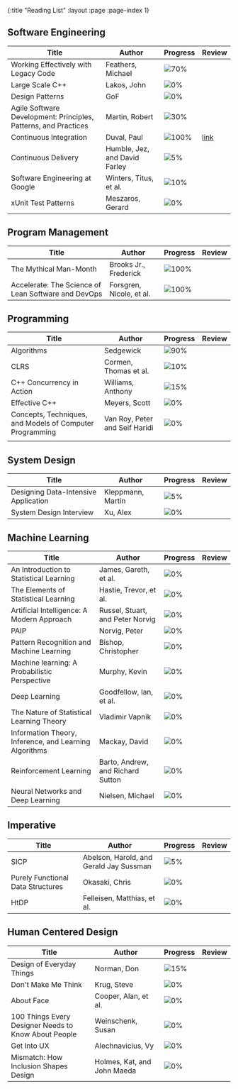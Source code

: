 {:title "Reading List"
 :layout :page
 :page-index 1}

## Software Engineering
| Title                                                           | Author                        | Progress                              | Review                                                                                           |
|-----------------------------------------------------------------|-------------------------------|---------------------------------------|--------------------------------------------------------------------------------------------------|
| Working Effectively with Legacy Code                            | Feathers, Michael             | ![70%](https://progress-bar.dev/70)   |                                                                                                  |
| Large Scale C++                                                 | Lakos, John             | ![0%](https://progress-bar.dev/0)   |                                                                                                  |
| Design Patterns                                                 | GoF                           | ![0%](https://progress-bar.dev/0)     |                                                                                                  |
| Agile Software Development: Principles, Patterns, and Practices | Martin, Robert                | ![30%](https://progress-bar.dev/30)   |                                                                                                  |
| Continuous Integration                                          | Duval, Paul                   | ![100%](https://progress-bar.dev/100) | [link](https://anthonygraca.io/blog/posts-output/2022-08-28-book-review-continuous-integration/) |
| Continuous Delivery                                             | Humble, Jez, and David Farley | ![5%](https://progress-bar.dev/5)     |                                                                                                  |
| Software Engineering at Google                                  | Winters, Titus, et al.        | ![10%](https://progress-bar.dev/10)   |                                                                                                  |
| xUnit Test Patterns                                             | Meszaros, Gerard              | ![0%](https://progress-bar.dev/0)     |                                                                                                  |

## Program Management
| Title                                               | Author                   | Progress                              | Review |
|-----------------------------------------------------|--------------------------|---------------------------------------|--------|
| The Mythical Man-Month                              | Brooks Jr., Frederick    | ![100%](https://progress-bar.dev/100) |        |
| Accelerate: The Science of Lean Software and DevOps | Forsgren, Nicole, et al. | ![100%](https://progress-bar.dev/100) |        |

## Programming
| Title                                                    | Author                         | Progress                            | Review |
|----------------------------------------------------------|--------------------------------|-------------------------------------|--------|
| Algorithms                                               | Sedgewick                      | ![90%](https://progress-bar.dev/90) |        |
| CLRS                                                     | Cormen, Thomas et al.          | ![10%](https://progress-bar.dev/10) |        |
| C++ Concurrency in Action                                | Williams, Anthony              | ![15%](https://progress-bar.dev/15) |        |
| Effective C++                                            | Meyers, Scott                  | ![0%](https://progress-bar.dev/0)   |        |
| Concepts, Techniques, and Models of Computer Programming | Van Roy, Peter and Seif Haridi | ![0%](https://progress-bar.dev/0)   |        |
|                                                          |                                |                                     |        |

## System Design
| Title                                | Author            | Progress                          | Review |
|--------------------------------------|-------------------|-----------------------------------|--------|
| Designing Data-Intensive Application | Kleppmann, Martin | ![5%](https://progress-bar.dev/5) |        |
| System Design Interview              | Xu, Alex          | ![0%](https://progress-bar.dev/0) |        |

## Machine Learning
| Title                                                  | Author                            | Progress                          | Review |
|--------------------------------------------------------|-----------------------------------|-----------------------------------|--------|
| An Introduction to Statistical Learning                | James, Gareth, et al.             | ![0%](https://progress-bar.dev/0) |        |
| The Elements of Statistical Learning                   | Hastie, Trevor, et al.            | ![0%](https://progress-bar.dev/0) |        |
| Artificial Intelligence: A Modern Approach             | Russel, Stuart, and Peter Norvig  | ![0%](https://progress-bar.dev/0) |        |
| PAIP                                                   | Norvig, Peter                     | ![0%](https://progress-bar.dev/0) |        |
| Pattern Recognition and Machine Learning               | Bishop, Christopher               | ![0%](https://progress-bar.dev/0) |        |
| Machine learning: A Probabilistic Perspective          | Murphy, Kevin                     | ![0%](https://progress-bar.dev/0) |        |
| Deep Learning                                          | Goodfellow, Ian, et al.           | ![0%](https://progress-bar.dev/0) |        |
| The Nature of Statistical Learning Theory              | Vladimir Vapnik                   | ![0%](https://progress-bar.dev/0) |        |
| Information Theory, Inference, and Learning Algorithms | Mackay, David                     | ![0%](https://progress-bar.dev/0) |        |
| Reinforcement Learning                                 | Barto, Andrew, and Richard Sutton | ![0%](https://progress-bar.dev/0) |        |
| Neural Networks and Deep Learning                      | Nielsen, Michael                  | ![0%](https://progress-bar.dev/0) |        |

## Imperative
| Title                             | Author                                  | Progress                          | Review |
|-----------------------------------|-----------------------------------------|-----------------------------------|--------|
| SICP                              | Abelson, Harold, and Gerald Jay Sussman | ![5%](https://progress-bar.dev/5) |        |
| Purely Functional Data Structures | Okasaki, Chris                          | ![0%](https://progress-bar.dev/0) |        |
| HtDP                              | Felleisen, Matthias, et al.             | ![0%](https://progress-bar.dev/0) |        |

## Human Centered Design
| Title                                                | Author                      | Progress                            | Review |
|------------------------------------------------------|-----------------------------|-------------------------------------|--------|
| Design of Everyday Things                            | Norman, Don                 | ![15%](https://progress-bar.dev/15) |        |
| Don't Make Me Think                                  | Krug, Steve                 | ![0%](https://progress-bar.dev/0)   |        |
| About Face                                           | Cooper, Alan, et al.        | ![0%](https://progress-bar.dev/0)   |        |
| 100 Things Every Designer Needs to Know About People | Weinschenk, Susan           | ![0%](https://progress-bar.dev/0)   |        |
| Get Into UX                                          | Alechnavicius, Vy           | ![0%](https://progress-bar.dev/0)   |        |
| Mismatch: How Inclusion Shapes Design                | Holmes, Kat, and John Maeda | ![0%](https://progress-bar.dev/0)   |        |
